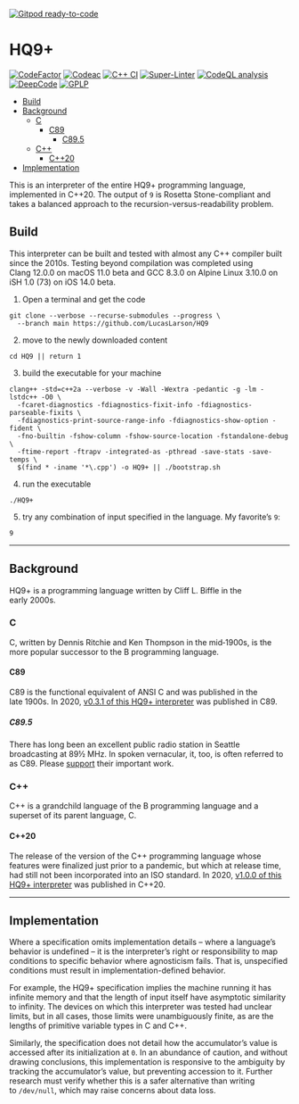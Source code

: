 [![Gitpod ready-to-code](https://img.shields.io/badge/Gitpod-ready--to--code-blue?logo=gitpod)](https://gitpod.io/#https://github.com/LucasLarson/HQ9)

# HQ9+

[![CodeFactor](https://www.codefactor.io/repository/github/lucaslarson/hq9/badge)](https://www.codefactor.io/repository/github/lucaslarson/hq9)
[![Codeac](https://static.codeac.io/badges/2-274529532.svg "Codeac.io")](https://app.codeac.io/github/LucasLarson/HQ9)
[![C++ CI](https://github.com/LucasLarson/HQ9/workflows/C++%20CI/badge.svg)](https://github.com/LucasLarson/HQ9/actions?query=workflow:"C%2B%2B+CI")
[![Super-Linter](https://github.com/LucasLarson/HQ9/workflows/Super-Linter/badge.svg)](https://github.com/LucasLarson/HQ9/actions?query=workflow:"Super-Linter")
[![CodeQL analysis](https://github.com/LucasLarson/HQ9/workflows/CodeQL%20analysis/badge.svg)](https://github.com/LucasLarson/HQ9/actions?query=workflow:"CodeQL%20analysis")
[![DeepCode](https://www.deepcode.ai/api/gh/badge?key=eyJhbGciOiJIUzI1NiIsInR5cCI6IkpXVCJ9.eyJwbGF0Zm9ybTEiOiJnaCIsIm93bmVyMSI6Ikx1Y2FzTGFyc29uIiwicmVwbzEiOiJIUTkiLCJpbmNsdWRlTGludCI6ZmFsc2UsImF1dGhvcklkIjoxNTg0MiwiaWF0IjoxNTk5NzU0OTk0fQ.2vnmnRClDJONlco1vdiqOJt7gNYiqnT9kyWxFZ_vFuw)](https://www.deepcode.ai/app/gh/LucasLarson/HQ9/_/dashboard)
[![GPLP](https://img.shields.io/badge/license-GPLP-blue "GNU General Public License for Pedants")](https://github.com/LucasLarson/HQ9/blob/main/LICENSE.md)
<!-- TOC depthFrom:2 depthTo:6 withLinks:1 updateOnSave:1 orderedList:0 -->

- [Build](#build)
- [Background](#background)
  - [C](#c)
    - [C89](#c89)
      - [C89.5](#c895)
  - [C++](#c-1)
    - [C++20](#c20)
- [Implementation](#implementation)

<!-- /TOC -->
This is an interpreter of the entire HQ9+ programming language, implemented
in&nbsp;C++20. The output of&nbsp;`9` is Rosetta&nbsp;Stone-compliant and takes
a balanced approach to the recursion-versus-readability&nbsp;problem.

## Build

This interpreter can be built and tested with almost any C++ compiler built
since the&nbsp;2010s. Testing beyond compilation was completed using
Clang&nbsp;12.0.0 on macOS&nbsp;11.0&nbsp;beta and GCC&nbsp;8.3.0 on
Alpine&nbsp;Linux&nbsp;3.10.0 on iSH&nbsp;1.0&nbsp;(73) on
iOS&nbsp;14.0&nbsp;beta.

1. Open a terminal and get the&nbsp;code

```shell
git clone --verbose --recurse-submodules --progress \
  --branch main https://github.com/LucasLarson/HQ9
```

2. move to the newly downloaded&nbsp;content

```shell
cd HQ9 || return 1
```

3. build the executable for your&nbsp;machine

```shell
clang++ -std=c++2a --verbose -v -Wall -Wextra -pedantic -g -lm -lstdc++ -O0 \
  -fcaret-diagnostics -fdiagnostics-fixit-info -fdiagnostics-parseable-fixits \
  -fdiagnostics-print-source-range-info -fdiagnostics-show-option -fident \
  -fno-builtin -fshow-column -fshow-source-location -fstandalone-debug \
  -ftime-report -ftrapv -integrated-as -pthread -save-stats -save-temps \
  $(find * -iname '*\.cpp') -o HQ9+ || ./bootstrap.sh
```

4. run the&nbsp;executable

```shell
./HQ9+
```

5. try any combination of input specified in the&nbsp;language. My
favorite’s&nbsp;`9`:

```shell
9
```

---
## Background

HQ9+ is a programming language written by Cliff L. Biffle in the
early&nbsp;2000s. <!--
oldest extant copy of the specification:
web.archive.org/web/20010511232301id_/cliff.biffle.org/esoterica/hq9plus.html
-->

### C

C, written by Dennis Ritchie and Ken Thompson in the&nbsp;mid‑1900s, is the
more popular successor to the B&nbsp;programming&nbsp;language.

#### C89

C89 is the functional equivalent of ANSI&nbsp;C and was published in the
late&nbsp;1900s. In 2020, [v0.3.1 of this HQ9+
interpreter](https://github.com/LucasLarson/HQ9/tree/v0.3.1) was published
in&nbsp;C89.

##### C89.5

There has long been an excellent public radio station in Seattle broadcasting
at 89½ MHz. In spoken vernacular, it, too, is often referred to as&nbsp;C89.
Please [support](https://c895.org/donate) their important&nbsp;work.

### C++

C++ is a grandchild language of the B&nbsp;programming language and a superset
of its parent language,&nbsp;C.

#### C++20

The release of the version of the C++ programming language whose features were
finalized just prior to a pandemic, but which at release time, had still not
been incorporated into an ISO&nbsp;standard. In 2020, [v1.0.0 of this HQ9+
interpreter](https://github.com/LucasLarson/HQ9/tree/v1.0.0) was published
in&nbsp;C++20.

---
## Implementation

Where a specification omits implementation details&nbsp;– where a language’s
behavior is undefined&nbsp;– it is the interpreter’s right or responsibility to
map conditions to specific behavior where agnosticism&nbsp;fails. That is,
unspecified conditions must result in implementation-defined&nbsp;behavior.

For example, the HQ9+ specification implies the machine running it has infinite
memory and that the length of input itself have asymptotic similarity
to&nbsp;infinity. The devices on which this interpreter was tested had unclear
limits, but in all cases, those limits were unambiguously finite, as are the
lengths of primitive variable types in C and&nbsp;C++.

Similarly, the specification does not detail how the accumulator’s value is
accessed after its initialization at&nbsp;`0`. In an abundance of caution, and
without drawing conclusions, this implementation is responsive to the ambiguity
by tracking the accumulator’s value, but preventing accession to&nbsp;it.
Further research must verify whether this is a safer alternative than writing
to&nbsp;`/dev/null`, which may raise concerns about data&nbsp;loss.
